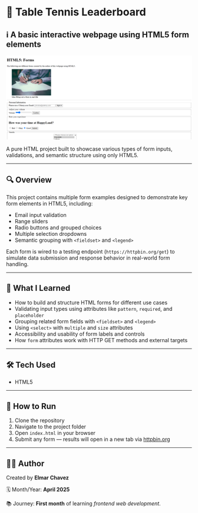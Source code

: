 # 📁 Table Tennis Leaderboard

## ℹ️ A basic interactive webpage using HTML5 form elements

![Screenshot of the project](./screenshot.png)

A pure HTML project built to showcase various types of form inputs, validations, and semantic structure using only HTML5.

---

## 🔍 Overview

This project contains multiple form examples designed to demonstrate key form elements in HTML5, including:

- Email input validation
- Range sliders
- Radio buttons and grouped choices
- Multiple selection dropdowns
- Semantic grouping with `<fieldset>` and `<legend>`

Each form is wired to a testing endpoint (`https://httpbin.org/get`) to simulate data submission and response behavior in real-world form handling.

---

## 🧠 What I Learned

- How to build and structure HTML forms for different use cases
- Validating input types using attributes like `pattern`, `required`, and `placeholder`
- Grouping related form fields with `<fieldset>` and `<legend>`
- Using `<select>` with `multiple` and `size` attributes
- Accessibility and usability of form labels and controls
- How `form` attributes work with HTTP GET methods and external targets

---

## 🛠️ Tech Used

- HTML5

---

## 🚀 How to Run

1. Clone the repository
2. Navigate to the project folder
3. Open `index.html` in your browser
4. Submit any form — results will open in a new tab via [httpbin.org](https://httpbin.org)

---

## 🧑‍💻 Author

Created by **Elmar Chavez**

🗓️ Month/Year: **April 2025**

📚 Journey: **First month** of learning _frontend web development_.
